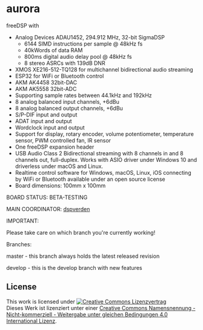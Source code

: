 # aurora
freeDSP with
* Analog Devices ADAU1452, 294.912 MHz, 32-bit SigmaDSP
	* 6144 SIMD instructions per sample @ 48kHz fs
	* 40kWords of data RAM
	* 800ms digital audio delay pool @ 48kHz fs
	* 8 stereo ASRCs with 139dB DNR
* XMOS XE216-512-TQ128 for multichannel bidirectional audio streaming
* ESP32 for WiFi or Bluetooth control
* AKM AK4458 32bit-DAC
* AKM AK5558 32bit-ADC
* Supporting sample rates between 44.1kHz and 192kHz
* 8 analog balanced input channels, +6dBu
* 8 analog balanced output channels, +6dBu
* S/P-DIF input and output
* ADAT input and output
* Wordclock input and output
* Support for display, rotary encoder, volume potentiometer, temperature sensor, PWM controlled fan, IR sensor
* One freeDSP expansion header
* USB Audio Class 2 Bidirectional streaming with 8 channels in and 8 channels out, full-duplex. Works with ASIO driver under Windows 10 and driverless under macOS and Linux.
* Realtime control software for Windows, macOS, Linux, iOS connecting by WiFi or Bluetooth available under an open source license
* Board dimensions: 100mm x 100mm

BOARD STATUS: BETA-TESTING

MAIN COORDINATOR: [dspverden](https://github.com/dspverden)

IMPORTANT:

Please take care on which branch you're currently working!

Branches:

master - this branch always holds the latest released revision

develop - this is the develop branch with new features

## License
This work is licensed under <a rel="license" href="http://creativecommons.org/licenses/by-nc-sa/4.0/"><img alt="Creative Commons Lizenzvertrag" style="border-width:0" src="https://i.creativecommons.org/l/by-nc-sa/4.0/88x31.png" /></a><br />Dieses Werk ist lizenziert unter einer <a rel="license" href="http://creativecommons.org/licenses/by-nc-sa/4.0/">Creative Commons Namensnennung - Nicht-kommerziell - Weitergabe unter gleichen Bedingungen 4.0 International Lizenz</a>.
